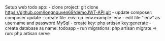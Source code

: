 Setup web todo app:
    - clone project: git clone https://github.com/longnguyen69/demoJWT-API.git
    - update composer: composer update
    - create file .env:  cp .env.example .env
    - edit file ".env" as username and password MySql
    - create key: php artisan key:generate
    - create database as name: todoapp
    - run migrations: php artisan migrate
    => run: php artisan serve
